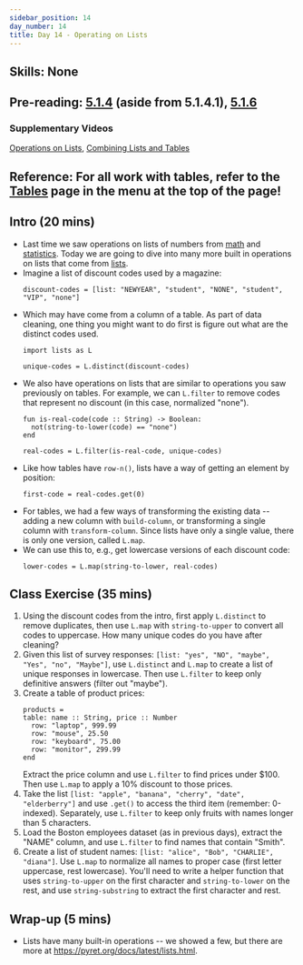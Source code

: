 ```yaml
---
sidebar_position: 14
day_number: 14
title: Day 14 - Operating on Lists
---
```


## Skills: None

## Pre-reading: [5.1.4](<%7B%7BDCIC_DOMAIN%7D%7D/tables-to-lists.html#(part._.Operating_on_.Lists)>) (aside from 5.1.4.1), [5.1.6](%7B%7BDCIC_DOMAIN%7D%7D/tables-to-lists.html#%28part._.Combining_.Lists_and_.Tables%29)

### Supplementary Videos

[Operations on Lists](https://northeastern.hosted.panopto.com/Panopto/Pages/Viewer.aspx?id=4e983592-848e-4d42-8c70-b34e00c7f3d3), [Combining Lists and Tables](https://northeastern.hosted.panopto.com/Panopto/Pages/Viewer.aspx?id=b95c21db-61ad-4982-91b7-b34e00cb3f36)

## Reference: For all work with tables, refer to the [Tables](/tables) page in the menu at the top of the page!

## Intro (20 mins)

- Last time we saw operations on lists of numbers from [math](https://pyret.org/docs/latest/math.html) and [statistics](https://pyret.org/docs/latest/statistics.html). Today we are going to dive into many more built in operations on lists that come from [lists](https://pyret.org/docs/latest/lists.html).
- Imagine a list of discount codes used by a magazine:
  ```pyret
  discount-codes = [list: "NEWYEAR", "student", "NONE", "student", "VIP", "none"]
  ```
- Which may have come from a column of a table. As part of data cleaning, one
  thing you might want to do first is figure out what are the distinct codes
  used.
  ```pyret
  import lists as L

  unique-codes = L.distinct(discount-codes)
  ```
- We also have operations on lists that are similar to operations you saw
  previously on tables. For example, we can `L.filter` to remove codes that
  represent no discount (in this case, normalized "none").
  ```pyret
  fun is-real-code(code :: String) -> Boolean:
    not(string-to-lower(code) == "none")
  end

  real-codes = L.filter(is-real-code, unique-codes)
  ```
- Like how tables have `row-n()`, lists have a way of getting an element by position:
  ```pyret
  first-code = real-codes.get(0)
  ```
- For tables, we had a few ways of transforming the existing data -- adding a
  new column with `build-column`, or transforming a single column with
  `transform-column`. Since lists have only a single value, there is only one
  version, called `L.map`.
- We can use this to, e.g., get lowercase versions of each discount code:
  ```pyret
  lower-codes = L.map(string-to-lower, real-codes)
  ```

## Class Exercise (35 mins)

1. Using the discount codes from the intro, first apply `L.distinct` to remove
  duplicates, then use `L.map` with `string-to-upper` to convert all codes to
  uppercase. How many unique codes do you have after cleaning?
1. Given this list of survey responses: `[list: "yes", "NO", "maybe", "Yes", "no", "Maybe"]`, use `L.distinct` and `L.map` to create a list of unique
  responses in lowercase. Then use `L.filter` to keep only definitive answers
  (filter out "maybe").
1. Create a table of product prices:
    ```pyret
    products =
    table: name :: String, price :: Number
      row: "laptop", 999.99
      row: "mouse", 25.50
      row: "keyboard", 75.00
      row: "monitor", 299.99
    end
    ```
    Extract the price column and use `L.filter` to find prices under $100.
    Then use `L.map` to apply a 10% discount to those prices.
1. Take the list `[list: "apple", "banana", "cherry", "date", "elderberry"]`
  and use `.get()` to access the third item (remember: 0-indexed). Separately, use
  `L.filter` to keep only fruits with names longer than 5 characters.
1. Load the Boston employees dataset (as in previous days), extract the "NAME"
  column, and use `L.filter` to find names that contain "Smith".
1. Create a list of student names: `[list: "alice", "Bob", "CHARLIE", "diana"]`.
  Use `L.map` to normalize all names to proper case (first letter uppercase,
  rest lowercase). You'll need to write a helper function that uses
  `string-to-upper` on the first character and `string-to-lower` on the rest, and use `string-substring` to extract the first character and rest.

## Wrap-up (5 mins)

- Lists have many built-in operations -- we showed a few, but there are more at https://pyret.org/docs/latest/lists.html.
